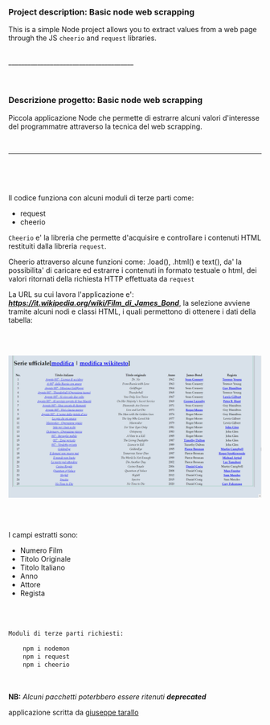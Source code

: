 
### Project description: Basic node web scrapping

This is a simple Node project allows you to extract values ​​from a web page through the JS `cheerio` and `request` libraries.

<br>
_______________________________________

<br>
<br>
<br>

### Descrizione progetto: Basic node web scrapping

Piccola applicazione Node che permette di estrarre alcuni valori d'interesse del programmatre attraverso la tecnica del web scrapping.

<br>

______________________________________


<br>
<br>
<br>


Il codice funziona con alcuni moduli di terze parti come:

 * request
 * cheerio

 `Cheerio` e' la libreria che permette d'acquisire e controllare i contenuti HTML restituiti dalla libreria `request`.
 
 Cheerio attraverso alcune funzioni come: .load(), .html() e text(), da' la possibilita' di caricare ed estrarre i contenuti in formato testuale o html, dei valori ritornati della richiesta HTTP effettuata da `request`

 La URL su cui lavora l'applicazione e': <b><i>https://it.wikipedia.org/wiki/Film_di_James_Bond</i></b>, la selezione avviene tramite alcuni nodi e classi HTML, i quali permettono di ottenere i dati della tabella:

<br>
<br>

 ![alt_img_tabella](./table_img.png "tabella web scarapping node")

<br>
<br>

 I campi estratti sono:

  * Numero Film
  * Titolo Originale
  * Titolo Italiano
  * Anno
  * Attore
  * Regista

<br>  
<br>  

  `Moduli di terze parti richiesti:`

        npm i nodemon
        npm i request
        npm i cheerio


<br>
<br>
<b>NB:</b> <i>Alcuni pacchetti poterbbero essere ritenuti <b>deprecated</b></i>


applicazione scritta da [giuseppe tarallo](http://dev-ita.it)